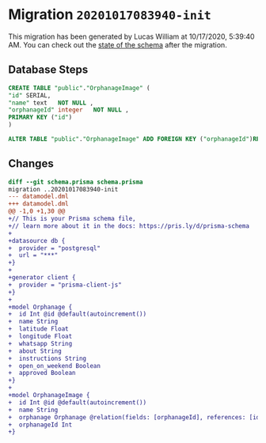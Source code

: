 # Migration `20201017083940-init`

This migration has been generated by Lucas William at 10/17/2020, 5:39:40 AM.
You can check out the [state of the schema](./schema.prisma) after the migration.

## Database Steps

```sql
CREATE TABLE "public"."OrphanageImage" (
"id" SERIAL,
"name" text   NOT NULL ,
"orphanageId" integer   NOT NULL ,
PRIMARY KEY ("id")
)

ALTER TABLE "public"."OrphanageImage" ADD FOREIGN KEY ("orphanageId")REFERENCES "public"."Orphanage"("id") ON DELETE CASCADE ON UPDATE CASCADE
```

## Changes

```diff
diff --git schema.prisma schema.prisma
migration ..20201017083940-init
--- datamodel.dml
+++ datamodel.dml
@@ -1,0 +1,30 @@
+// This is your Prisma schema file,
+// learn more about it in the docs: https://pris.ly/d/prisma-schema
+
+datasource db {
+  provider = "postgresql"
+  url = "***"
+}
+
+generator client {
+  provider = "prisma-client-js"
+}
+
+model Orphanage {
+  id Int @id @default(autoincrement())
+  name String
+  latitude Float
+  longitude Float
+  whatsapp String
+  about String
+  instructions String
+  open_on_weekend Boolean
+  approved Boolean
+}
+
+model OrphanageImage {
+  id Int @id @default(autoincrement())
+  name String
+  orphanage Orphanage @relation(fields: [orphanageId], references: [id])
+  orphanageId Int
+}
```


